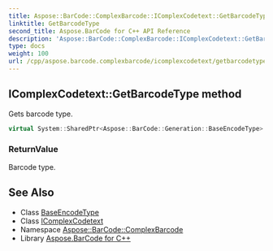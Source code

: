 ```yaml
---
title: Aspose::BarCode::ComplexBarcode::IComplexCodetext::GetBarcodeType method
linktitle: GetBarcodeType
second_title: Aspose.BarCode for C++ API Reference
description: 'Aspose::BarCode::ComplexBarcode::IComplexCodetext::GetBarcodeType method. Gets barcode type in C++.'
type: docs
weight: 100
url: /cpp/aspose.barcode.complexbarcode/icomplexcodetext/getbarcodetype/
---
```

## IComplexCodetext::GetBarcodeType method


Gets barcode type.

```cpp
virtual System::SharedPtr<Aspose::BarCode::Generation::BaseEncodeType> Aspose::BarCode::ComplexBarcode::IComplexCodetext::GetBarcodeType()=0
```


### ReturnValue

Barcode type.

## See Also

* Class [BaseEncodeType](../../../aspose.barcode.generation/baseencodetype/)
* Class [IComplexCodetext](../)
* Namespace [Aspose::BarCode::ComplexBarcode](../../)
* Library [Aspose.BarCode for C++](../../../)
